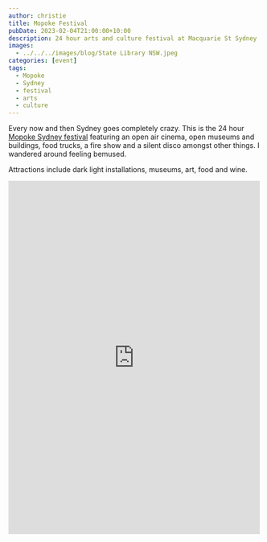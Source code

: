 ```yaml
---
author: christie
title: Mopoke Festival
pubDate: 2023-02-04T21:00:00+10:00
description: 24 hour arts and culture festival at Macquarie St Sydney
images:
  - ../../../images/blog/State Library NSW.jpeg
categories: [event]
tags:
  - Mopoke
  - Sydney
  - festival
  - arts
  - culture
---
```


Every now and then Sydney goes completely crazy. This is the 24 hour
[Mopoke Sydney festival](https://mopokesydney.com.au/) featuring an open air cinema, open museums and buildings, food trucks, a fire show and a silent disco amongst other things. I wandered around feeling bemused.

Attractions include dark light installations, museums, art, food and wine.

<iframe src="https://www.facebook.com/plugins/post.php?href=https%3A%2F%2Fwww.facebook.com%2Fchris1.tham%2Fposts%2Fpfbid0Gq7wncMiVyJQhYC9E6L26PKZt8p1uBRe25u21HBzbgjsxuqGPxnZEm8479TKankAl&show_text=true&width=500" width="500" height="703" style="border:none;overflow:hidden" scrolling="no" frameborder="0" allowfullscreen="true" allow="autoplay; clipboard-write; encrypted-media; picture-in-picture; web-share"></iframe>
